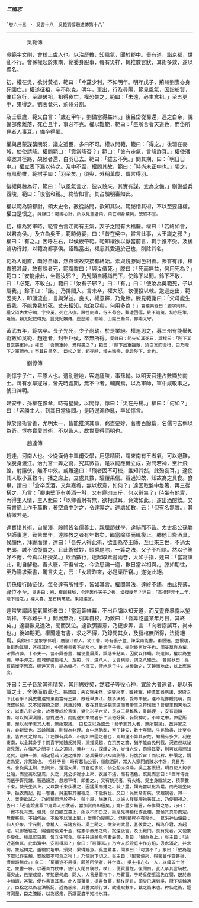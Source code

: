 

##### 三國志
	`卷六十三 ‧ 吳書十八　吳範劉惇趙達傳第十八`

* * *

　　　　吳範傳

吳範字文則，會稽上虞人也。以治歷數，知風氣，聞於郡中。舉有道，詣京都，世亂不行。會孫權起於東南，範委身服事，每有災祥，輒推數言狀，其術多效，遂以顯名。

初，權在吳，欲討黃祖，範曰：「今茲少利，不如明年。明年戊子，荊州劉表亦身死國亡。」權遂征祖，卒不能克。明年，軍出，行及尋陽，範見風氣，因詣船賀，催兵急行，至即破祖，祖得夜亡。權恐失之，範曰：「未遠，必生禽祖。」至五更中，果得之。劉表竟死，荊州分割。

及壬辰歲，範又白言：「歲在甲午，劉備當得益州。」後呂岱從蜀還，遇之白帝，說備部衆離落，死亡且半，事必不克。權以難範，範曰：「臣所言者天道也，而岱所見者人事耳。」備卒得蜀。

權與呂蒙謀襲關羽，議之近臣，多曰不可。權以問範，範曰：「得之。」後羽在麥城，使使請降。權問範曰：「竟當降否？」範曰：「彼有走氣，言降詐耳。」權使潘璋邀其徑路，覘候者還，白羽已去。範曰：「雖去不免。」問其期，曰：「明日日中。」權立表下漏以待之。及中不至，權問其故，範曰：「時尚未正中也。」頃之，有風動帷，範拊手曰：「羽至矣。」須臾，外稱萬歲，傳言得羽。

後權與魏為好，範曰：「以風氣言之，彼以貌來，其實有謀，宜為之備。」劉備盛兵西陵，範曰：「後當和親。」終皆如言。其占驗明審如此。

權以範為騎都尉，領太史令，數從訪問，欲知其決。範祕惜其術，不以至要語權。權由是恨之。`吳錄曰：範獨心計，所以見重者術，術亡則身棄矣，故終不言。`

初，權為將軍時，範甞白言江南有王氣，亥子之間有大福慶。權曰：「若終如言，以君為侯。」及立為吳王，範時侍宴，曰：「昔在吳中，甞言此事，大王識之邪？」權曰：「有之。」因呼左右，以侯綬帶範。範知權欲以厭當前言，輒手推不受。及後論功行封，以範為都亭侯。詔臨當出，權恚其愛道於己也，削除其名。

範為人剛直，頗好自稱，然與親故交接有終始。素與魏滕同邑相善。滕甞有罪，權責怒甚嚴，敢有諫者死，範謂滕曰：「與汝偕死。」滕曰：「死而無益，何用死為？」範曰：「安能慮此，坐觀汝邪？」乃髠頭自縛詣門下，使鈴下以聞。鈴下不敢，曰：「必死，不敢白。」範曰：「汝有子邪？」曰：「有。」曰：「使汝為吳範死，子以屬我。」鈴下曰：「諾。」乃排閤入。言未卒，權大怒，欲便投以戟。逡巡走出，範因突入，叩頭流血，言與涕並。良乆，權意釋，乃免滕。滕見範謝曰：「父母能生長我，不能免我於死。丈夫相知，如汝足矣，何用多為！」`會稽典錄曰：滕字周林，祖父河內太守朗，字少英，列在八俊。滕性剛直，行不苟合，雖遭困偪，終不迴撓。初亦迕策，幾殆，賴太妃救得免，語見妃嬪傳。歷歷陽、鄱陽、山陰三縣令，鄱陽太守。`

黃武五年，範病卒。長子先死，少子尚幼，於是業絕。權追思之，募三州有能舉知術數如吳範、趙達者，封千戶侯，卒無所得。`吳錄曰：範先知其死日，謂權曰：「陛下某日當喪軍師。」權曰：「吾無軍師，焉得喪之？」範曰：「陛下出軍臨敵，須臣言而後行，臣乃陛下之軍師也。」至其日果卒。　臣松之案，範死時，權未稱帝，此云陛下，非也。`

　　　　劉惇傳

劉惇字子仁，平原人也。遭亂避地，客遊廬陵，事孫輔。以明天官達占數顯於南土。每有水旱寇賊，皆先時處期，無不中者。輔異焉，以為軍師，軍中咸敬事之，號曰神明。

建安中，孫權在豫章，時有星變，以問惇，惇曰：「災在丹楊。」權曰：「何如？」曰：「客勝主人，到其日當得問。」是時邊鴻作亂，卒如惇言。

惇於諸術皆善，尤明太一，皆能推演其事，窮盡要妙，著書百餘篇，名儒刁玄稱以為奇。惇亦寶愛其術，不以告人，故世莫得而明也。

　　　　趙達傳

趙達，河南人也。少從漢侍中單甫受學，用思精密，謂東南有王者氣，可以避難，故脫身渡江。治九宮一筭之術，究其微旨，是以能應機立成，對問若神，至計飛蝗，射隱伏，無不中效。或難達曰：「飛者固不可校，誰知其然，此殆妄耳。」達使其人取小豆數斗，播之席上，立處其數，驗覆果信。甞過知故，知故為之具食。食畢，謂曰：「倉卒乏酒，又無嘉肴，無以叙意，如何？」達因取盤中隻箸，再三從橫之，乃言：「卿東壁下有美酒一斛，又有鹿肉三斤，何以辭無？」時坐有他賔，內得主人情，主人慙曰：「以卿善射有無，欲相試耳，竟效如此。」遂出酒酣飲。又有書簡上作千萬數，著空倉中封之，令達筭之。達處如數，云：「但有名無實。」其精微若是。

達寶惜其術，自闞澤、殷禮皆名儒善士，親屈節就學，達祕而不告。太史丞公孫滕少師事達，勤苦累年，達許教之者有年數矣，臨當喻語而輒復止。滕他日齎酒具，候顏色，拜跪而請，達曰：「吾先人得此術，欲圖為帝王師，至仕來三世，不過太史郎，誠不欲復傳之。且此術微妙，頭乘尾除，一筭之法，父子不相語。然以子篤好不倦，今真以相授矣。」飲酒數行，達起取素書兩卷，大如手指，達曰：「當寫讀此，則自解也。吾乆廢，不復省之，今欲思論一過，數日當以相與。」滕如期往，至乃陽求索書，驚言失之，云：「女壻昨來，必是渠所竊。」遂從此絕。

初孫權行師征伐，每令達有所推步，皆如其言。權問其法，達終不語，由此見薄，祿位不至。`吳書曰：初，權即尊號，令達筭作天子之後，當復幾年？達曰：「高祖建元十二年，陛下倍之。」權大喜，左右稱萬歲。果如達言。`

達常笑謂諸星氣風術者曰：「當迴筭帷幕，不出戶牖以知天道，而反晝夜暴露以望氣祥，不亦難乎！」閒居無為，引筭自校，乃歎曰：「吾筭訖盡某年月日，其終矣。」達妻數見達效，聞而哭泣。達欲弭妻意，乃更步筭，言：「向者謬誤耳，尚未也。」後如期死。權聞達有書，求之不得，乃錄問其女，及發棺無所得，法術絕焉。`吳錄曰：皇象字休明，廣陵江都人。幼工書。時有張子並、陳梁甫能書。甫恨逋，並恨峻，象斟酌其閒，甚得其妙，中國善書者不能及也。嚴武字子卿，衞尉畯再從子也，圍棊莫與為輩。宋壽占夢，十不失一。曹不興善畫，權使畫屏風，誤落筆點素，因就以作蠅。旣進御，權以為生蠅，舉手彈之。孤城鄭嫗能相人，及範、惇、達八人，世皆稱妙，謂之八絕云。　晉陽秋曰：吳有葛衡字思真，明達天官，能為機巧，作渾天，使地居于中，以機動之，天轉而地止，以上應晷度。`

評曰：三子各於其術精矣，其用思妙矣，然君子等役心神，宜於大者遠者，是以有識之士，舍彼而取此也。`孫盛曰：夫玄覽未然，逆鑒來事，雖裨竈、梓慎其猶病諸，況術之下此者乎？吳史書達知東南當有王氣，故輕舉濟江。魏承漢緒，受命中畿，達不能豫覩兆萌，而流竄吳越。又不知吝術之鄙，見薄於時，安在其能逆覩天道而審帝王之符瑞哉？昔聖王觀天地之文，以畫八卦之象，故亹亹成於蓍策，變化形乎六爻，是以三易雖殊，卦繇理一，安有迴轉一籌，可以鉤深測隱，意對逆占，而能遂知來物者乎？流俗好異，妄設神奇，不幸之中，仲尼所棄，是以君子志其大者，無所取諸。　臣松之以為盛云「君子志其大者，無所取諸」，故評家之旨，非新聲也。其餘所譏，則皆為非理。自中原酷亂，至于建安，數十年間，生民殆盡，比至小康，皆百死之餘耳。江左雖有兵革，不能如中國之甚也，焉知達不筭其安危，知禍有多少，利在東南，以全其身乎？而責不知魏氏將興，流播吳越，在京房之籌，猶不能自免刑戮，況達但以祕術見薄，在悔吝之間乎！古之道術，蓋非一方，探賾之功，豈惟六爻，苟得其要，則可以易而知之矣，迴轉一籌，胡足怪哉？達之推筭，窮其要妙以知幽測隱，何愧於古！而以裨、梓限之，謂達為妄，非篤論也。　抱朴子曰：時有葛仙公者，每飲酒醉，常入人家門前陂水中卧，竟日乃出。曾從吳主別，到洌州，還遇大風，百官船多沒，仙公船亦沒淪，吳主甚悵恨。明日使人鉤求公船，而登高以望焉。乆之，見公步從水上來，衣履不沾，而有酒色。旣見而言曰：「臣昨侍從而伍子胥見請，暫過設酒，忽忽不得，即委之。」又有姚光者，有火術。吳主身臨試之，積荻數千束，使光坐其上，又以數千束荻裹之，因猛風而燔之。荻了盡，謂光當以化為燼，而光端坐灰中，振衣而起，把一卷書。吳主取其書視之，不能解也。又曰：吳景帝有疾，求覡視者，得一人。景帝欲試之，乃殺鵝而埋於苑中，架小屋，施牀几，以婦人屐履服物著其上，乃使覡視之。告曰：「若能說此冢中鬼婦人形狀者，當加賞而即信矣。」竟日盡夕無言，帝推問之急，乃曰：「實不見有鬼，但見一頭白鵝立墓上，所以不即白之，疑是鬼神變化作此相，當候其真形而定。無復移易，不知何故，不敢不以實上聞。」景帝乃厚賜之。然則鵝死亦有鬼也。　葛洪神仙傳曰：仙人介象，字元則，會稽人，有諸方術。吳主聞之，徵象到武昌，甚敬貴之，稱為介君，為起宅，以御帳給之，賜遺前後累千金，從象學蔽形之術。試還後宮，及出殿門，莫有見者。又使象作變化，種瓜菜百果，皆立生可食。吳主共論鱠魚何者最美，象曰：「鯔魚為上。」吳主曰：「論近道魚耳，此出海中，安可得邪？」象曰：「可得耳。」乃令人於殿庭中作方埳，汲水滿之，并求鉤。象起餌之，垂綸於埳中。須臾，果得鯔魚。吳主驚喜，問象曰：「可食不？」象曰：「故為陛下取以作生鱠，安敢取不可食之物！」乃使厨下切之。吳主曰：「聞蜀使來，得蜀薑作韲甚好，恨爾時無此。」象曰：「蜀薑豈不易得，願差所使者，并付直。」吳主指左右一人，以錢五十付之。象書一符，以著青竹杖中，使行人閉目騎杖，杖止，便買薑訖，復閉目。此人承其言騎杖，須臾止，已至成都，不知是何處，問人，人言是蜀市中，乃買薑。于時吳使張溫先在蜀，旣於市中相識，甚驚，便作書寄其家。此人買薑畢，捉書負薑，騎杖閉目，須臾已還到吳，厨下切鱠適了。臣松之以為葛洪所記，近為惑衆，其書文頗行世，故撮取數事，載之篇末也。神仙之術，詎可測量，臣之臆斷，以為惑衆，所謂夏蟲不知冷氷耳。`

* * *


